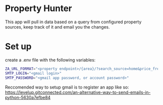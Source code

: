# Property Hunter

This app will pull in data based on a query from configured property sources, keep track of it and email you the changes.

# Set up

create a .env file with the following variables:
``` bash
ZA_URL_FORMAT="<property endpoint>/{area}/?search_source=home&price_frequency=per_month&q={location_query}&price_min={price_min}&price_max={price_max}&pn={page_no}"
SMTP_LOGIN="<gmail login>"
SMTP_PASSWORD="<gmail app password, or account password>"
```
Reccomended way to setup gmail is to register an app like so: https://levelup.gitconnected.com/an-alternative-way-to-send-emails-in-python-5630a7efbe84